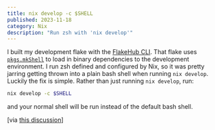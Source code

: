 ```yaml
---
title: nix develop -c $SHELL
published: 2023-11-18
category: Nix
description: "Run zsh with 'nix develop'"
---
```


I built my development flake with the [FlakeHub CLI](https://github.com/DeterminateSystems/fh). That flake uses [`pkgs.mkShell`](https://ryantm.github.io/nixpkgs/builders/special/mkshell/) to load in binary dependencies to the development environment. I run zsh defined and configured by Nix, so it was pretty jarring getting thrown into a plain bash shell when running `nix develop`. Luckily the fix is simple. Rather than just running `nix develop`, run:

```bash
nix develop -c $SHELL
```

and your normal shell will be run instead of the default bash shell.

[via [this discussion](https://discourse.nixos.org/t/using-nix-develop-opens-bash-instead-of-zsh/25075/2)]
